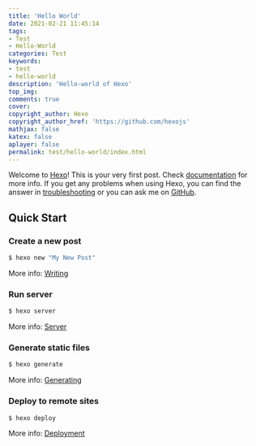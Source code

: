 ```yaml
---
title: 'Hello World'  
date: 2021-02-21 11:45:14  
tags:  
- Test  
- Hello-World  
categories: Test  
keywords:  
- test  
- hello-world  
description: 'Hello-world of Hexo'  
top_img:  
comments: true  
cover:  
copyright_author: Hexo  
copyright_author_href: 'https://github.com/hexojs'  
mathjax: false  
katex: false  
aplayer: false  
permalink: test/hello-world/index.html  
---
```


Welcome to [Hexo](https://hexo.io/)! This is your very first post. Check [documentation](https://hexo.io/docs/) for more info. If you get any problems when using Hexo, you can find the answer in [troubleshooting](https://hexo.io/docs/troubleshooting.html) or you can ask me on [GitHub](https://github.com/hexojs/hexo/issues).

## Quick Start

### Create a new post

``` bash
$ hexo new "My New Post"
```

More info: [Writing](https://hexo.io/docs/writing.html)

### Run server

``` bash
$ hexo server
```

More info: [Server](https://hexo.io/docs/server.html)

### Generate static files

``` bash
$ hexo generate
```

More info: [Generating](https://hexo.io/docs/generating.html)

### Deploy to remote sites

``` bash
$ hexo deploy
```

More info: [Deployment](https://hexo.io/docs/one-command-deployment.html)
